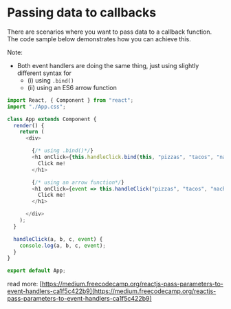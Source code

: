 # Passing data to callbacks

There are scenarios where you want to pass data to a callback function. The code sample below demonstrates how you can achieve this.

Note:

* Both event handlers are doing the same thing, just using slightly different syntax for 
  * \(i\) using `.bind()` 
  * \(ii\) using an ES6 arrow function

```javascript
import React, { Component } from "react";
import "./App.css";

class App extends Component {
  render() {
    return (
      <div>

        {/* using .bind()*/} 
        <h1 onClick={this.handleClick.bind(this, "pizzas", "tacos", "nachos")}>
          Click me!
        </h1>

        {/* using an arrow function*/} 
        <h1 onClick={event => this.handleClick("pizzas", "tacos", "nachos", event)}>
          Click me!
        </h1>

      </div>
    );
  }

  handleClick(a, b, c, event) {
    console.log(a, b, c, event);
  }
}

export default App;
```

read more: [https://medium.freecodecamp.org/reactjs-pass-parameters-to-event-handlers-ca1f5c422b9](https://medium.freecodecamp.org/reactjs-pass-parameters-to-event-handlers-ca1f5c422b9)

